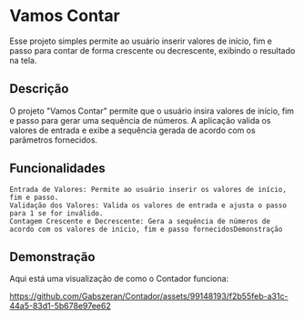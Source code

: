 # Vamos Contar

Esse projeto simples permite ao usuário inserir valores de início, fim e passo para contar de forma crescente ou decrescente, exibindo o resultado na tela.

## Descrição

O projeto "Vamos Contar" permite que o usuário insira valores de início, fim e passo para gerar uma sequência de números. A aplicação valida os valores de entrada e exibe a sequência gerada de acordo com os parâmetros fornecidos.

## Funcionalidades

    Entrada de Valores: Permite ao usuário inserir os valores de início, fim e passo.
    Validação dos Valores: Valida os valores de entrada e ajusta o passo para 1 se for inválido.
    Contagem Crescente e Decrescente: Gera a sequência de números de acordo com os valores de início, fim e passo fornecidosDemonstração

## Demonstração

Aqui está uma visualização de como o Contador funciona:



https://github.com/Gabszeran/Contador/assets/99148193/f2b55feb-a31c-44a5-83d1-5b678e97ee62

